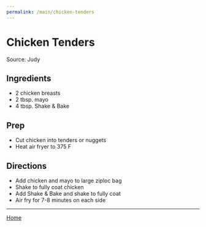 ```yaml
---
permalink: /main/chicken-tenders
---
```

# Chicken Tenders

Source: Judy

## Ingredients

- 2 chicken breasts
- 2 tbsp. mayo
- 4 tbsp. Shake & Bake

## Prep

- Cut chicken into tenders or nuggets
- Heat air fryer to 375 F

## Directions

- Add chicken and mayo to large ziploc bag
- Shake to fully coat chicken
- Add Shake & Bake and shake to fully coat
- Air fry for 7-8 minutes on each side

---

[Home](https://thomasjbarrett82.github.io)
